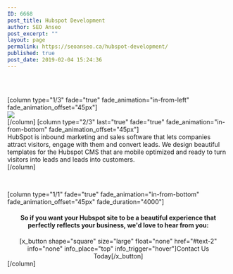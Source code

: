 ```yaml
---
ID: 6668
post_title: Hubspot Development
author: SEO Anseo
post_excerpt: ""
layout: page
permalink: https://seoanseo.ca/hubspot-development/
published: true
post_date: 2019-02-04 15:24:36
---
```

<div class="color marg-top-bot">
<div id="x-section-1" class="lesser-width x-section" style="margin: 0px;padding: 45px 0px 0px; background-color: transparent;">
[column type="1/3" fade="true" fade_animation="in-from-left" fade_animation_offset="45px"]
<div id="seo" class="center">
<div class="bigicon seo"><img src="//seoanseo.ca/wp-content/uploads/2018/06/hs90_Hubspot-1.png"></div>
</div>
[/column]
[column type="2/3" last="true" fade="true" fade_animation="in-from-bottom" fade_animation_offset="45px"]
<div class="center">
HubSpot is inbound marketing and sales software that lets companies attract visitors, engage with them and convert leads. We design beautiful templates for the Hubspot CMS that are mobile optimized and ready to turn visitors into leads and leads into customers.</div>
[/column]

</div>
</div>
<div id="x-section-1" class="lesser-width x-section" style="margin: 0px;padding: 45px 0px; background-color: transparent;">[column type="1/1" fade="true" fade_animation="in-from-bottom" fade_animation_offset="45px" fade_duration="4000"]
<center>
<h4 class="nocap">So if you want your Hubspot site to be a beautiful experience that perfectly reflects your business, we'd love to hear from you:</h4>
[x_button shape="square" size="large" float="none" href="#text-2" info="none" info_place="top" info_trigger="hover"]Contact Us Today[/x_button]

</center> [/column]</div>
